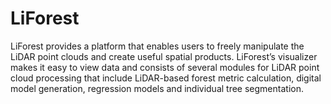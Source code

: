 # LiForest
LiForest provides a platform that enables users to freely manipulate the LiDAR point clouds and create useful spatial products. LiForest’s visualizer makes it easy to view data and consists of several modules for LiDAR point cloud processing that include LiDAR-based forest metric calculation, digital model generation, regression models and individual tree segmentation.
